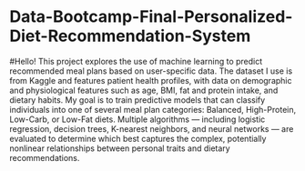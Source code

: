 # Data-Bootcamp-Final-Personalized-Diet-Recommendation-System

#Hello! This project explores the use of machine learning to predict recommended meal plans based on user-specific data. The dataset I use is from Kaggle and features patient health profiles, with data on demographic and physiological features such as age, BMI, fat and protein intake, and dietary habits. My goal is to train predictive models that can classify individuals into one of several meal plan categories: Balanced, High-Protein, Low-Carb, or Low-Fat diets. Multiple algorithms — including logistic regression, decision trees, K-nearest neighbors, and neural networks — are evaluated to determine which best captures the complex, potentially nonlinear relationships between personal traits and dietary recommendations.
